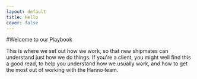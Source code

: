 ```yaml
---
layout: default
title: Hello
cover: false
---
```


#Welcome to our Playbook

This is where we set out how we work, so that new shipmates can understand just how we do things. If you're a client, you might well find this a good read, to help you understand how we usually work, and how to get the most out of working with the Hanno team.
